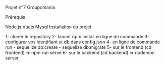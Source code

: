 Projet n°7 Groupomania


Prérequis

Node.js
Vuejs
Mysql
Installation du projet

1- cloner le repository 
2- lancer npm install en ligne de commande 
3- configurer vos identifiant et db dans config.json 
4- en ligne de commande run - sequelize db:create - sequelize db:migrate
5- sur le frontend (cd frontend) => npm run serve 
6- sur le backend (cd backend) => nodemon server
